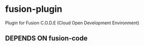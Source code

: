 # fusion-plugin

Plugin for Fusion C.O.D.E (Cloud Open Development Environment)

## DEPENDS ON fusion-code

